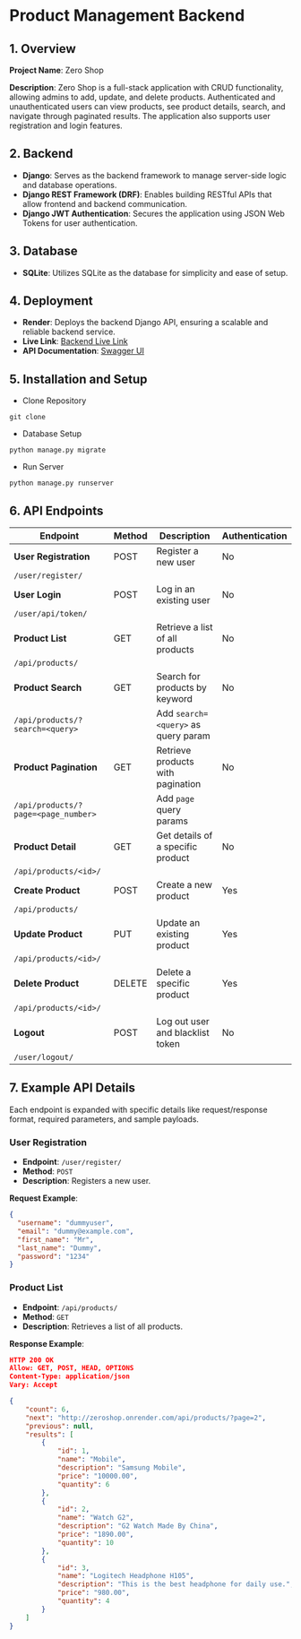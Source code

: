 # Product Management Backend

## 1. Overview
**Project Name**: Zero Shop

**Description**:
Zero Shop is a full-stack application with CRUD functionality, allowing admins to add, update, and delete products. Authenticated and unauthenticated users can view products, see product details, search, and navigate through paginated results. The application also supports user registration and login features.


## 2. Backend
- **Django**: Serves as the backend framework to manage server-side logic and database operations.
- **Django REST Framework (DRF)**: Enables building RESTful APIs that allow frontend and backend communication.
- **Django JWT Authentication**: Secures the application using JSON Web Tokens for user authentication.

## 3. Database
- **SQLite**: Utilizes SQLite as the database for simplicity and ease of setup.

## 4. Deployment
- **Render**: Deploys the backend Django API, ensuring a scalable and reliable backend service.
- **Live Link**: [Backend Live Link](https://zeroshop.onrender.com/)
- **API Documentation**: [Swagger UI](https://zeroshop.onrender.com/api/doc/)



## 5. Installation and Setup
* Clone Repository
 ```
git clone 
```
* Database Setup
```
python manage.py migrate
```
* Run Server
```
python manage.py runserver
```

    

## 6. API Endpoints

| Endpoint                  | Method | Description                            | Authentication |
|---------------------------|--------|----------------------------------------|----------------|
| **User Registration**     | POST   | Register a new user                   | No             |
| `/user/register/`         |        |                                        |                |
| **User Login**            | POST   | Log in an existing user               | No             |
| `/user/api/token/`            |        |                                        |                |
| **Product List**          | GET    | Retrieve a list of all products       | No            |
| `/api/products/`          |        |                                        |                |
| **Product Search**        | GET    | Search for products by keyword        | No            |
| `/api/products/?search=<query>` |  | Add `search=<query>` as query param   |                |
| **Product Pagination**    | GET    | Retrieve products with pagination     | No            |
| `/api/products/?page=<page_number>` | | Add `page` query params | |
| **Product Detail**        | GET    | Get details of a specific product     | No            |
| `/api/products/<id>/`     |        |                                        |                |
| **Create Product**        | POST   | Create a new product                  | Yes            |
| `/api/products/`          |        |                                        |                |
| **Update Product**        | PUT    | Update an existing product            | Yes            |
| `/api/products/<id>/`     |        |                                        |                |
| **Delete Product**        | DELETE | Delete a specific product             | Yes            |
| `/api/products/<id>/`     |        |                                        |                |
| **Logout**                | POST   | Log out user and blacklist token      | No            |
| `/user/logout/`       |        |                                        |                |

## 7. Example API Details

Each endpoint is expanded with specific details like request/response format, required parameters, and sample payloads.

### User Registration

- **Endpoint**: `/user/register/`
- **Method**: `POST`
- **Description**: Registers a new user.

**Request Example**:

```json
{
  "username": "dummyuser",
  "email": "dummy@example.com",
  "first_name": "Mr",
  "last_name": "Dummy",
  "password": "1234"
}
```
### Product List
- **Endpoint**: `/api/products/`
- **Method**: `GET`
- **Description**: Retrieves a list of all products.

**Response Example**:
```json
HTTP 200 OK
Allow: GET, POST, HEAD, OPTIONS
Content-Type: application/json
Vary: Accept

{
    "count": 6,
    "next": "http://zeroshop.onrender.com/api/products/?page=2",
    "previous": null,
    "results": [
        {
            "id": 1,
            "name": "Mobile",
            "description": "Samsung Mobile",
            "price": "10000.00",
            "quantity": 6
        },
        {
            "id": 2,
            "name": "Watch G2",
            "description": "G2 Watch Made By China",
            "price": "1890.00",
            "quantity": 10
        },
        {
            "id": 3,
            "name": "Logitech Headphone H105",
            "description": "This is the best headphone for daily use.",
            "price": "980.00",
            "quantity": 4
        }
    ]
}
```